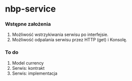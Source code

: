 # nbp-service

### Wstępne założenia
1. Możliwość wstrzykiwania serwisu po interfejsie.
2. Możliwość odpalania serwisu przez HTTP (get) i Konsolę.

### To do 
1. Model currency
2. Serwis: kontrakt
3. Serwis: implementacja